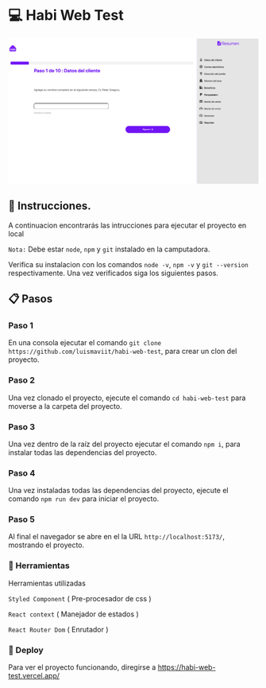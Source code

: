 
# :computer: Habi Web Test

![plot](./src/assets/habi.PNG)

## :memo: Instrucciones.

A continuacion encontrarás las intrucciones para ejecutar el proyecto en local

`Nota:` Debe estar `node`, `npm` y `git` instalado en la camputadora.

Verifica su instalacion con los comandos `node -v`, `npm -v` y `git --version` respectivamente.
Una vez verificados siga los siguientes pasos.

## :clipboard: Pasos

### Paso 1

En una consola ejecutar el comando `git clone https://github.com/luismaviit/habi-web-test`, para crear un clon del proyecto.

### Paso 2

Una vez clonado el proyecto, ejecute el comando `cd habi-web-test` para moverse a la carpeta del proyecto.

### Paso 3

Una vez dentro de la raíz del proyecto ejecutar el comando `npm i`, para instalar todas las dependencias del proyecto.

### Paso 4

Una vez instaladas todas las dependencias del proyecto, ejecute el comando `npm run dev` para iniciar el proyecto.

### Paso 5

Al final el navegador se abre en el la URL `http://localhost:5173/`, mostrando el proyecto.


### :wrench: Herramientas 

Herramientas utilizadas

`Styled Component` ( Pre-procesador de css )

`React context` ( Manejador de estados )

`React Router Dom` ( Enrutador )

### :rocket: Deploy

Para ver el proyecto funcionando, diregirse a https://habi-web-test.vercel.app/